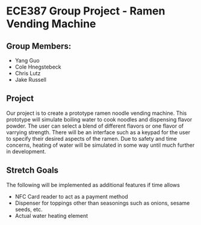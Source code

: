 # ECE387 Group Project - Ramen Vending Machine
## Group Members:
- Yang Guo
- Cole Hnegstebeck
- Chris Lutz
- Jake Russell

## Project
Our project is to create a prototype ramen noodle vending machine. This prototype will simulate boiling water to cook noodles and dispensing flavor powder.
The user can select a blend of different flavors or one flavor of varrying strength. There will be an interface such as a keypad for the user to specify their desired aspects of the ramen.
Due to safety and time concerns, heating of water will be simulated in some way until much further in development.

## Stretch Goals
The following will be implemented as additional features if time allows
- NFC Card reader to act as a payment method
- Dispenser for toppings other than seasonings such as onions, sesame seeds, etc.
- Actual water heating element
